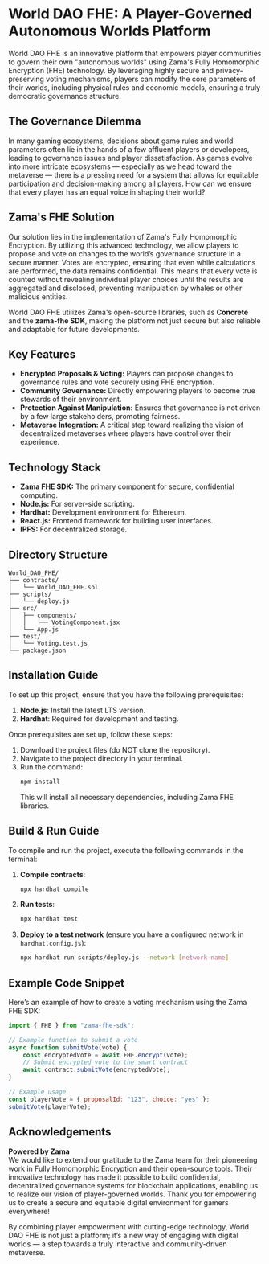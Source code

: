# World DAO FHE: A Player-Governed Autonomous Worlds Platform

World DAO FHE is an innovative platform that empowers player communities to govern their own "autonomous worlds" using Zama's Fully Homomorphic Encryption (FHE) technology. By leveraging highly secure and privacy-preserving voting mechanisms, players can modify the core parameters of their worlds, including physical rules and economic models, ensuring a truly democratic governance structure.

## The Governance Dilemma

In many gaming ecosystems, decisions about game rules and world parameters often lie in the hands of a few affluent players or developers, leading to governance issues and player dissatisfaction. As games evolve into more intricate ecosystems — especially as we head toward the metaverse — there is a pressing need for a system that allows for equitable participation and decision-making among all players. How can we ensure that every player has an equal voice in shaping their world? 

## Zama's FHE Solution

Our solution lies in the implementation of Zama's Fully Homomorphic Encryption. By utilizing this advanced technology, we allow players to propose and vote on changes to the world’s governance structure in a secure manner. Votes are encrypted, ensuring that even while calculations are performed, the data remains confidential. This means that every vote is counted without revealing individual player choices until the results are aggregated and disclosed, preventing manipulation by whales or other malicious entities.

World DAO FHE utilizes Zama's open-source libraries, such as **Concrete** and the **zama-fhe SDK**, making the platform not just secure but also reliable and adaptable for future developments.

## Key Features

- **Encrypted Proposals & Voting:** Players can propose changes to governance rules and vote securely using FHE encryption.
- **Community Governance:** Directly empowering players to become true stewards of their environment.
- **Protection Against Manipulation:** Ensures that governance is not driven by a few large stakeholders, promoting fairness.
- **Metaverse Integration:** A critical step toward realizing the vision of decentralized metaverses where players have control over their experience.

## Technology Stack

- **Zama FHE SDK:** The primary component for secure, confidential computing.
- **Node.js:** For server-side scripting.
- **Hardhat:** Development environment for Ethereum.
- **React.js:** Frontend framework for building user interfaces.
- **IPFS:** For decentralized storage.

## Directory Structure

```
World_DAO_FHE/
├── contracts/
│   └── World_DAO_FHE.sol
├── scripts/
│   └── deploy.js
├── src/
│   ├── components/
│   │   └── VotingComponent.jsx
│   └── App.js
├── test/
│   └── Voting.test.js
└── package.json
```

## Installation Guide

To set up this project, ensure that you have the following prerequisites:

1. **Node.js**: Install the latest LTS version.
2. **Hardhat**: Required for development and testing.

Once prerequisites are set up, follow these steps:

1. Download the project files (do NOT clone the repository).
2. Navigate to the project directory in your terminal.
3. Run the command:
   ```bash
   npm install
   ```
   This will install all necessary dependencies, including Zama FHE libraries.

## Build & Run Guide

To compile and run the project, execute the following commands in the terminal:

1. **Compile contracts**:
   ```bash
   npx hardhat compile
   ```

2. **Run tests**:
   ```bash
   npx hardhat test
   ```

3. **Deploy to a test network** (ensure you have a configured network in `hardhat.config.js`):
   ```bash
   npx hardhat run scripts/deploy.js --network [network-name]
   ```

## Example Code Snippet

Here’s an example of how to create a voting mechanism using the Zama FHE SDK:

```javascript
import { FHE } from "zama-fhe-sdk";

// Example function to submit a vote
async function submitVote(vote) {
    const encryptedVote = await FHE.encrypt(vote);
    // Submit encrypted vote to the smart contract
    await contract.submitVote(encryptedVote);
}

// Example usage
const playerVote = { proposalId: "123", choice: "yes" };
submitVote(playerVote);
```

## Acknowledgements

**Powered by Zama**  
We would like to extend our gratitude to the Zama team for their pioneering work in Fully Homomorphic Encryption and their open-source tools. Their innovative technology has made it possible to build confidential, decentralized governance systems for blockchain applications, enabling us to realize our vision of player-governed worlds. Thank you for empowering us to create a secure and equitable digital environment for gamers everywhere! 

By combining player empowerment with cutting-edge technology, World DAO FHE is not just a platform; it’s a new way of engaging with digital worlds — a step towards a truly interactive and community-driven metaverse.
